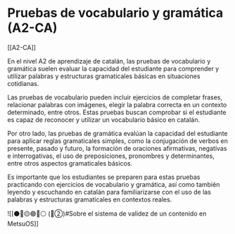 # Pruebas de vocabulario y gramática (A2-CA)

[[A2-CA]]

En el nivel A2 de aprendizaje de catalán, las pruebas de vocabulario y gramática suelen evaluar la capacidad del estudiante para comprender y utilizar palabras y estructuras gramaticales básicas en situaciones cotidianas. 

Las pruebas de vocabulario pueden incluir ejercicios de completar frases, relacionar palabras con imágenes, elegir la palabra correcta en un contexto determinado, entre otros. Estas pruebas buscan comprobar si el estudiante es capaz de reconocer y utilizar un vocabulario básico en catalán.

Por otro lado, las pruebas de gramática evalúan la capacidad del estudiante para aplicar reglas gramaticales simples, como la conjugación de verbos en presente, pasado y futuro, la formación de oraciones afirmativas, negativas e interrogativas, el uso de preposiciones, pronombres y determinantes, entre otros aspectos gramaticales básicos.

Es importante que los estudiantes se preparen para estas pruebas practicando con ejercicios de vocabulario y gramática, así como también leyendo y escuchando en catalán para familiarizarse con el uso de las palabras y estructuras gramaticales en contextos reales.


![[⚫🔴🟡🟢🔵⚪ (🔴②)#Sobre el sistema de validez de un contenido en MetsuOS]]